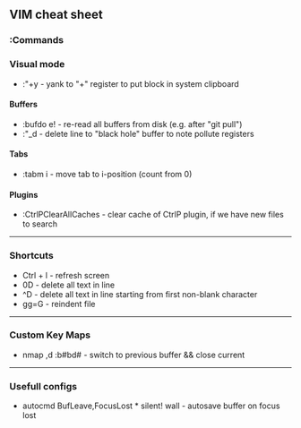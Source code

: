 ## VIM cheat sheet

### :Commands

### Visual mode
* :"+y - yank to "+" register to put block in system clipboard

#### Buffers
* :bufdo e! - re-read all buffers from disk (e.g. after "git pull")
* :"_d - delete line to "black hole" buffer to note pollute registers

#### Tabs
* :tabm i - move tab to i-position (count from 0)

#### Plugins
* :CtrlPClearAllCaches - clear cache of CtrlP plugin, if we have new files to search

* * *

### Shortcuts

* Ctrl + l - refresh screen
* 0D - delete all text in line
* ^D - delete all text in line starting from first non-blank character
* gg=G - reindent file

* * *

### Custom Key Maps

* nmap ,d :b#<bar>bd#<CR> - switch to previous buffer && close current

* * *

### Usefull configs

* autocmd BufLeave,FocusLost * silent! wall - autosave buffer on focus lost
